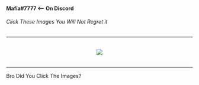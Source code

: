 #### Mafia#7777 <-- On Discord


###### Click These Images You Will Not Regret it
---
######
<div align="center">
    <a href="https://youtu.be/dQw4w9WgXcQ">
        <img src="https://metrics.lecoq.io/Mafia-boss-lvl-420?base.repositories=0&languages=1&isocalendar=1&followup=1">
  </a>
</div>


######
---
Bro Did You Click The Images?
